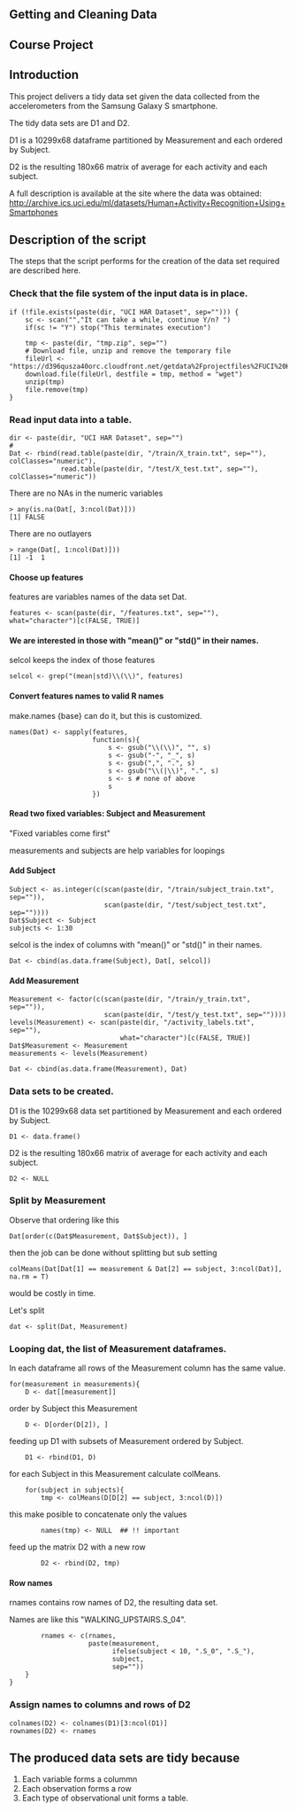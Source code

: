## Getting and Cleaning Data
## Course Project

## Introduction

This project delivers a tidy data set given the data collected from the accelerometers from the Samsung Galaxy S smartphone.

The tidy data sets are D1 and D2.

D1 is a 10299x68 dataframe partitioned by Measurement and each ordered by Subject.

D2 is the resulting 180x66 matrix of average for each activity and each subject.

A full description is available at the site where the data was obtained: 
http://archive.ics.uci.edu/ml/datasets/Human+Activity+Recognition+Using+Smartphones

## Description of the script
The steps that the script performs for the creation of the data set required are described here.

### Check that the file system of the input data is in place.

```
if (!file.exists(paste(dir, "UCI HAR Dataset", sep=""))) {
    sc <- scan("","It can take a while, continue Y/n? ")
    if(sc != "Y") stop("This terminates execution")
    
    tmp <- paste(dir, "tmp.zip", sep="")
    # Download file, unzip and remove the temporary file
    fileUrl <- "https://d396qusza40orc.cloudfront.net/getdata%2Fprojectfiles%2FUCI%20HAR%20Dataset.zip"
    download.file(fileUrl, destfile = tmp, method = "wget")
    unzip(tmp)
    file.remove(tmp)
}
```

### Read input data into a table.

```
dir <- paste(dir, "UCI HAR Dataset", sep="")
#
Dat <- rbind(read.table(paste(dir, "/train/X_train.txt", sep=""), colClasses="numeric"),
             read.table(paste(dir, "/test/X_test.txt", sep=""), colClasses="numeric"))
```

There are no NAs in the numeric variables

```
> any(is.na(Dat[, 3:ncol(Dat)]))
[1] FALSE
```

There are no outlayers

```
> range(Dat[, 1:ncol(Dat)]))
[1] -1  1
```

#### Choose up features

features are variables names of the data set Dat.

```
features <- scan(paste(dir, "/features.txt", sep=""), what="character")[c(FALSE, TRUE)]
```

#### We are interested in those with "mean()" or "std()" in their names.

selcol keeps the index of those features

```
selcol <- grep("(mean|std)\\(\\)", features)
```
#### Convert features names to valid R names

make.names {base} can do it, but this is customized.
```
names(Dat) <- sapply(features,
                     function(s){
                         s <- gsub("\\(\\)", "", s)
                         s <- gsub("-", "_", s)
                         s <- gsub(",", ".", s)
                         s <- gsub("\\(|\\)", ".", s)
                         s <- s # none of above
                         s
                     })
```

#### Read two fixed variables: Subject and Measurement

"Fixed variables come first"

measurements and subjects are help variables for loopings

#### Add Subject

```
Subject <- as.integer(c(scan(paste(dir, "/train/subject_train.txt", sep="")),
                        scan(paste(dir, "/test/subject_test.txt", sep=""))))
Dat$Subject <- Subject
subjects <- 1:30
```

selcol is the index of columns with "mean()" or "std()" in their names.

```
Dat <- cbind(as.data.frame(Subject), Dat[, selcol])
```
#### Add Measurement

```
Measurement <- factor(c(scan(paste(dir, "/train/y_train.txt", sep="")),
                        scan(paste(dir, "/test/y_test.txt", sep=""))))
levels(Measurement) <- scan(paste(dir, "/activity_labels.txt", sep=""),
                            what="character")[c(FALSE, TRUE)]
Dat$Measurement <- Measurement
measurements <- levels(Measurement)

Dat <- cbind(as.data.frame(Measurement), Dat)
```

### Data sets to be created.

D1 is the 10299x68 data set partitioned by Measurement and each ordered by Subject.

```
D1 <- data.frame()
```

D2 is the resulting 180x66 matrix of average for each activity and each subject.

```
D2 <- NULL 
```

### Split by Measurement

Observe that ordering like this
```
Dat[order(c(Dat$Measurement, Dat$Subject)), ]
```
then the job can be done without splitting but sub setting
```
colMeans(Dat[Dat[1] == measurement & Dat[2] == subject, 3:ncol(Dat)], na.rm = T)
```
would be costly in time.

Let's split

```
dat <- split(Dat, Measurement)
```


### Looping dat, the list of Measurement dataframes.

In each dataframe all rows of the Measurement column has the same value.

```
for(measurement in measurements){
    D <- dat[[measurement]]
```

order by Subject this Measurement

```
    D <- D[order(D[2]), ]
```
feeding up D1 with subsets of Measurement ordered by Subject.

```
    D1 <- rbind(D1, D) 
```

for each Subject in this Measurement calculate colMeans.

```
    for(subject in subjects){ 
        tmp <- colMeans(D[D[2] == subject, 3:ncol(D)])
```

this make posible to concatenate only the values

```
        names(tmp) <- NULL  ## !! important
```

feed up the matrix D2 with a new row

```
        D2 <- rbind(D2, tmp) 
```

#### Row names

rnames contains row names of D2, the resulting data set.

Names are like this "WALKING_UPSTAIRS.S_04".

```
        rnames <- c(rnames, 
                    paste(measurement, 
                          ifelse(subject < 10, ".S_0", ".S_"),
                          subject,
                          sep=""))
    }    
}
```

### Assign names to columns and rows of D2

```
colnames(D2) <- colnames(D1)[3:ncol(D1)]
rownames(D2) <- rnames
```
## The produced data sets are tidy because

1. Each variable forms a colummn
2. Each observation forms a row
3. Each type of observational unit forms a table.
